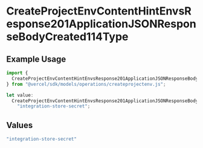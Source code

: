 # CreateProjectEnvContentHintEnvsResponse201ApplicationJSONResponseBodyCreated114Type

## Example Usage

```typescript
import {
  CreateProjectEnvContentHintEnvsResponse201ApplicationJSONResponseBodyCreated114Type,
} from "@vercel/sdk/models/operations/createprojectenv.js";

let value:
  CreateProjectEnvContentHintEnvsResponse201ApplicationJSONResponseBodyCreated114Type =
    "integration-store-secret";
```

## Values

```typescript
"integration-store-secret"
```
